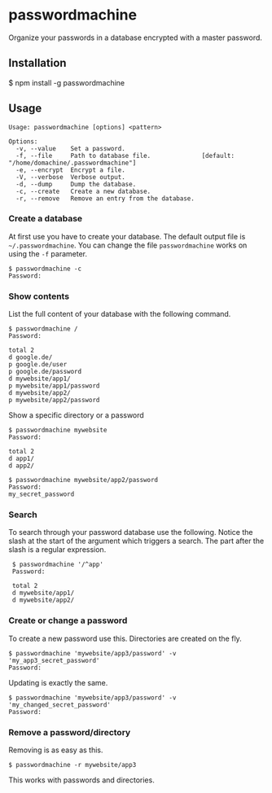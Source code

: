 
# passwordmachine

  Organize your passwords in a database encrypted with a master
  password.

## Installation

   $ npm install -g passwordmachine

## Usage

  ```
  Usage: passwordmachine [options] <pattern>

  Options:
    -v, --value    Set a password.                   
    -f, --file     Path to database file.              [default: "/home/domachine/.passwordmachine"]
    -e, --encrypt  Encrypt a file.                    
    -V, --verbose  Verbose output.                    
    -d, --dump     Dump the database.                
    -c, --create   Create a new database.            
    -r, --remove   Remove an entry from the database.
  ```

### Create a database

  At first use you have to create your database.  The default output
  file is `~/.passwordmachine`.  You can change the file
  `passwordmachine` works on using the `-f` parameter.

    $ passwordmachine -c
    Password:

### Show contents

  List the full content of your database with the following command.

    $ passwordmachine /
    Password:

    total 2
    d google.de/
    p google.de/user
    p google.de/password
    d mywebsite/app1/
    p mywebsite/app1/password
    d mywebsite/app2/
    p mywebsite/app2/password

  Show a specific directory or a password

    $ passwordmachine mywebsite
    Password:

    total 2
    d app1/
    d app2/

    $ passwordmachine mywebsite/app2/password
    Password:
    my_secret_password

### Search

  To search through your password database use the following.  Notice
  the slash at the start of the argument which triggers a search.  The
  part after the slash is a regular expression.

     $ passwordmachine '/^app'
     Password:

     total 2
     d mywebsite/app1/
     d mywebsite/app2/

### Create or change a password

  To create a new password use this.  Directories are created on the
  fly.

    $ passwordmachine 'mywebsite/app3/password' -v 'my_app3_secret_password'
    Password:

  Updating is exactly the same.

    $ passwordmachine 'mywebsite/app3/password' -v 'my_changed_secret_password'
    Password:

### Remove a password/directory

  Removing is as easy as this.

    $ passwordmachine -r mywebsite/app3

  This works with passwords and directories.
